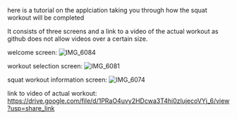 here is a tutorial on the applciation taking you through how the squat workout will be completed 
 
It consists of three screens and a link to a video of the actual workout as github does not allow videos over a certain size.

welcome screen:
![IMG_6084](https://github.com/user-attachments/assets/d8a807ac-360e-44b3-878c-4c77e3bbed62)

workout selection screen:
![IMG_6081](https://github.com/user-attachments/assets/1e7caec6-d693-452e-81e5-a0fa1b110b2e)

squat workout information screen:
![IMG_6074](https://github.com/user-attachments/assets/c836182d-f0ed-4d21-99f0-2f0864a55398)

link to video of actual workout:
https://drive.google.com/file/d/1PRaO4uvy2HDcwa3T4hi0zlujecoVYj_6/view?usp=share_link
